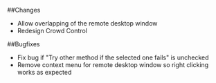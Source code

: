 ##Changes
- Allow overlapping of the remote desktop window
- Redesign Crowd Control


##Bugfixes
- Fix bug if "Try other method if the selected one fails" is unchecked
- Remove context menu for remote desktop window so right clicking works as expected